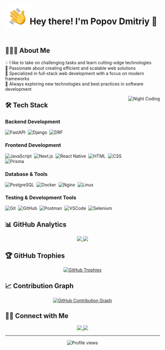 <img alt="Night Coding" src="https://raw.githubusercontent.com/AVS1508/AVS1508/master/assets/Hand%20Wave.gif" width='80' align="left"/>

# Hey there! I'm Popov Dmitriy 👋

<br>

## 👨🏻‍💻 About Me

💡 I like to take on challenging tasks and learn cutting-edge technologies\
🎯 Passionate about creating efficient and scalable web solutions\
🧡 Specialized in full-stack web development with a focus on modern frameworks\
🚀 Always exploring new technologies and best practices in software development

<img alt="Night Coding" src="https://raw.githubusercontent.com/abhisheknaiidu/abhisheknaiidu/master/code.gif" align="right" height="220"/>

## 🛠 Tech Stack

### Backend Development
![FastAPI](https://img.shields.io/badge/-FastAPI-05122A?style=flat&logo=fastapi)&nbsp;
![Django](https://img.shields.io/badge/-Django-05122A?style=flat&logo=django&logoColor=092E20)&nbsp;
![DRF](https://img.shields.io/badge/-Django%20REST-05122A?style=flat&logo=django&logoColor=092E20)&nbsp;

### Frontend Development
![JavaScript](https://img.shields.io/badge/-JavaScript-05122A?style=flat&logo=javascript)&nbsp;
![Next.js](https://img.shields.io/badge/-Next.js%2015-05122A?style=flat&logo=next.js)&nbsp;
![React Native](https://img.shields.io/badge/-React%20Native-05122A?style=flat&logo=react)&nbsp;
![HTML](https://img.shields.io/badge/-HTML-05122A?style=flat&logo=HTML5)&nbsp;
![CSS](https://img.shields.io/badge/-CSS-05122A?style=flat&logo=CSS3&logoColor=1572B6)&nbsp;
![Prisma](https://img.shields.io/badge/Prisma-3982CE?style=flat&logo=Prisma)&nbsp;



### Database & Tools
![PostgreSQL](https://img.shields.io/badge/-PostgreSQL-05122A?style=flat&logo=postgresql)&nbsp;
![Docker](https://img.shields.io/badge/-Docker-05122A?style=flat&logo=docker)&nbsp;
![Nginx](https://img.shields.io/badge/-Nginx-05122A?style=flat&logo=nginx&logoColor=009639)&nbsp;
![Linux](https://img.shields.io/badge/-Linux-05122A?style=flat&logo=linux)&nbsp;

### Testing & Development Tools
![Git](https://img.shields.io/badge/-Git-05122A?style=flat&logo=git)&nbsp;
![GitHub](https://img.shields.io/badge/-GitHub-05122A?style=flat&logo=github)&nbsp;
![Postman](https://img.shields.io/badge/-Postman-05122A?style=flat&logo=postman)&nbsp;
![VSCode](https://img.shields.io/badge/-VS%20Code-05122A?style=flat&logo=visual-studio-code&logoColor=007ACC)&nbsp;
![Selenium](https://img.shields.io/badge/-Selenium-05122A?style=flat&logo=selenium)&nbsp;

## 📊 GitHub Analytics

<p align="center">
<a href="https://github.com/deymonster">
  <img height="180em" src="https://github-readme-stats-eight-theta.vercel.app/api?username=deymonster&show_icons=true&theme=tokyonight&include_all_commits=true&count_private=true"/>
  <img height="180em" src="https://github-readme-stats-eight-theta.vercel.app/api/top-langs/?username=deymonster&layout=compact&langs_count=8&theme=tokyonight"/>
</a>
</p>

## 🏆 GitHub Trophies

<p align="center">
  <a href="https://github.com/deymonster">
    <img src="https://github-profile-trophy.vercel.app/?username=deymonster&theme=tokyonight&no-frame=false&no-bg=false&margin-w=4" alt="GitHub Trophies"/>
  </a>
</p>



## 📈 Contribution Graph

<p align="center">
  <a href="https://github.com/deymonster">
    <img src="https://github-readme-activity-graph.vercel.app/graph?username=deymonster&theme=tokyo-night" alt="GitHub Contribution Graph"/>
  </a>
</p>


## 🤝🏻 Connect with Me

<p align="center">
  <a href="mailto:deymonster@gmail.com">
    <img src="https://img.shields.io/badge/-deymonster@gmail.com-D14836?style=flat&logo=Gmail&logoColor=white"/>
  </a>
  <a href="https://t.me/Deymonster">
    <img src="https://img.shields.io/badge/-@Deymonster-26A5E4?style=flat&logo=Telegram&logoColor=white"/>
  </a>
</p>

---
<p align="center">
  <img src="https://komarev.com/ghpvc/?username=deymonster&color=blueviolet&style=flat-square&label=Profile+Views" alt="Profile views"/>
</p>
